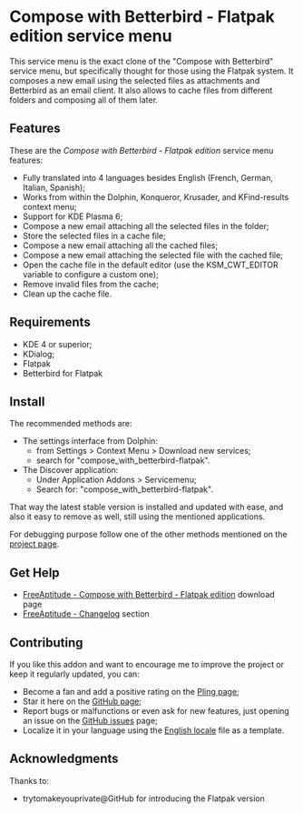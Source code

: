 # Compose with Betterbird - Flatpak edition service menu

This service menu is the exact clone of the "Compose with Betterbird" service menu,
but specifically thought for those using the Flatpak system.
It composes a new email using the selected files as attachments and Betterbird as
an email client.
It also allows to cache files from different folders and composing all of them later.

## Features

These are the *Compose with Betterbird - Flatpak edition* service menu features:
- Fully translated into 4 languages besides English
  (French, German, Italian, Spanish);
- Works from within the Dolphin, Konqueror, Krusader, and KFind-results context menu;
- Support for KDE Plasma 6;
- Compose a new email attaching all the selected files in the folder;
- Store the selected files in a cache file;
- Compose a new email attaching all the cached files;
- Compose a new email attaching the selected file with the cached file;
- Open the cache file in the default editor (use the KSM_CWT_EDITOR variable to configure a custom one);
- Remove invalid files from the cache;
- Clean up the cache file.

## Requirements

- KDE 4 or superior;
- KDialog;
- Flatpak
- Betterbird for Flatpak

## Install

The recommended methods are:
- The settings interface from Dolphin:
  * from Settings > Context Menu > Download new services;
  * search for "compose_with_betterbird-flatpak".
- The Discover application:
  * Under Application Addons > Servicemenu;
  * Search for: "compose_with_betterbird-flatpak".

That way the latest stable version is installed and updated with ease,
and also it easy to remove as well, still using the mentioned applications.

For debugging purpose follow one of the other methods mentioned on the [project page][installation].

## Get Help

- [FreeAptitude - Compose with Betterbird - Flatpak edition][download] download page
- [FreeAptitude - Changelog][changelog] section

## Contributing

If you like this addon and want to encourage me to improve the project or keep it
regularly updated, you can:
- Become a fan and add a positive rating on the [Pling page][pling];
- Star it here on the [GitHub page][github];
- Report bugs or malfunctions or even ask for new features, just opening an issue
  on the [GitHub issues][issues] page;
- Localize it in your language using the [English locale][locale] file as a template.

## Acknowledgments

Thanks to:
- trytomakeyouprivate@GitHub for introducing the Flatpak version

[download]: https://freeaptitude.altervista.org/downloads/compose-with-betterbird-flatpak.html "Compose with Betterbird - Flatpak edition download page on FreeAptitude"
[changelog]: https://freeaptitude.altervista.org/downloads/compose-with-betterbird-flatpak.html#changelog "Compose with Betterbird - Flatpak edition changelog on FreeAptitude"
[installation]: https://freeaptitude.altervista.org/downloads/compose-with-betterbird-flatpak.html#installation "Compose with Betterbird - Flatpak edition installation on FreeAptitude"
[pling]: https://pling.com/p/1989302/ "Compose with Betterbird - Flatpak edition page on Pling"
[github]: https://github.com/fabiomux/kde-servicemenus "KDE ServiceMenus page on GitHub"
[issues]: https://github.com/fabiomux/kde-servicemenus/issues "KDE ServiceMenus issues page on GitHub"
[locale]: https://github.com/fabiomux/kde-servicemenus/blob/main/_locale/compose_with_betterbird-flatpak/en.yaml "English localization file to use as template"
[contributing]: https://github.com/fabiomux/kde-servicemenus#contributing "How to contribute to the Compose with Betterbird - Flatpak edition project"
[§]: # "Generated by servicemenu_generator"
